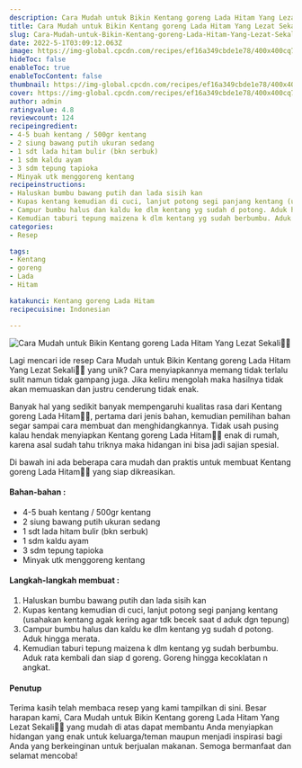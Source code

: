 ```yaml
---
description: Cara Mudah untuk Bikin Kentang goreng Lada Hitam Yang Lezat Sekali"
title: Cara Mudah untuk Bikin Kentang goreng Lada Hitam Yang Lezat Sekali
slug: Cara-Mudah-untuk-Bikin-Kentang-goreng-Lada-Hitam-Yang-Lezat-Sekali
date: 2022-5-1T03:09:12.063Z
image: https://img-global.cpcdn.com/recipes/ef16a349cbde1e78/400x400cq70/photo.jpg
hideToc: false
enableToc: true
enableTocContent: false
thumbnail: https://img-global.cpcdn.com/recipes/ef16a349cbde1e78/400x400cq70/photo.jpg
cover: https://img-global.cpcdn.com/recipes/ef16a349cbde1e78/400x400cq70/photo.jpg
author: admin
ratingvalue: 4.8
reviewcount: 124
recipeingredient:
- 4-5 buah kentang / 500gr kentang
- 2 siung bawang putih ukuran sedang
- 1 sdt lada hitam bulir (bkn serbuk)
- 1 sdm kaldu ayam
- 3 sdm tepung tapioka
- Minyak utk menggoreng kentang
recipeinstructions:
- Haluskan bumbu bawang putih dan lada sisih kan
- Kupas kentang kemudian di cuci, lanjut potong segi panjang kentang (usahakan kentang agak kering agar tdk becek saat d aduk dgn tepung)
- Campur bumbu halus dan kaldu ke dlm kentang yg sudah d potong. Aduk hingga merata.
- Kemudian taburi tepung maizena k dlm kentang yg sudah berbumbu. Aduk rata kembali dan siap d goreng. Goreng hingga kecoklatan n angkat.
categories:
- Resep

tags:
- Kentang
- goreng
- Lada
- Hitam

katakunci: Kentang goreng Lada Hitam
recipecuisine: Indonesian

---
```


![Cara Mudah untuk Bikin Kentang goreng Lada Hitam Yang Lezat Sekali👩‍🍳](https://img-global.cpcdn.com/recipes/ef16a349cbde1e78/400x400cq70/photo.jpg)

Lagi mencari ide resep Cara Mudah untuk Bikin Kentang goreng Lada Hitam Yang Lezat Sekali👩‍🍳 yang unik? Cara menyiapkannya memang tidak terlalu sulit namun tidak gampang juga. Jika keliru mengolah maka hasilnya tidak akan memuaskan dan justru cenderung tidak enak.

Banyak hal yang sedikit banyak mempengaruhi kualitas rasa dari Kentang goreng Lada Hitam👩‍🍳, pertama dari jenis bahan, kemudian pemilihan bahan segar sampai cara membuat dan menghidangkannya. Tidak usah pusing kalau hendak menyiapkan Kentang goreng Lada Hitam👩‍🍳 enak di rumah, karena asal sudah tahu triknya maka hidangan ini bisa jadi sajian spesial.

Di bawah ini ada beberapa cara mudah dan praktis untuk membuat Kentang goreng Lada Hitam👩‍🍳 yang siap dikreasikan.

<!--inarticleads1-->

#### Bahan-bahan :

- 4-5 buah kentang / 500gr kentang
- 2 siung bawang putih ukuran sedang
- 1 sdt lada hitam bulir (bkn serbuk)
- 1 sdm kaldu ayam
- 3 sdm tepung tapioka
- Minyak utk menggoreng kentang

<!--inarticleads2-->

#### Langkah-langkah membuat :

1. Haluskan bumbu bawang putih dan lada sisih kan
1. Kupas kentang kemudian di cuci, lanjut potong segi panjang kentang (usahakan kentang agak kering agar tdk becek saat d aduk dgn tepung)
1. Campur bumbu halus dan kaldu ke dlm kentang yg sudah d potong. Aduk hingga merata.
1. Kemudian taburi tepung maizena k dlm kentang yg sudah berbumbu. Aduk rata kembali dan siap d goreng. Goreng hingga kecoklatan n angkat.

#### Penutup

Terima kasih telah membaca resep yang kami tampilkan di sini. Besar harapan kami, Cara Mudah untuk Bikin Kentang goreng Lada Hitam Yang Lezat Sekali👩‍🍳 yang mudah di atas dapat membantu Anda menyiapkan hidangan yang enak untuk keluarga/teman maupun menjadi inspirasi bagi Anda yang berkeinginan untuk berjualan makanan. Semoga bermanfaat dan selamat mencoba!